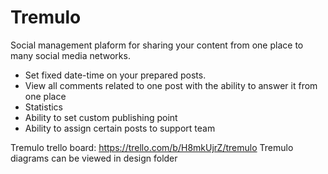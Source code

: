 # Tremulo

Social management plaform for sharing your content from one place to many social media networks.

- Set fixed date-time on your prepared posts.
- View all comments related to one post with the ability to answer it from one place
- Statistics 
- Ability to set custom publishing point
- Ability to assign certain posts to support team

Tremulo trello board: https://trello.com/b/H8mkUjrZ/tremulo
Tremulo diagrams can be viewed in design folder
